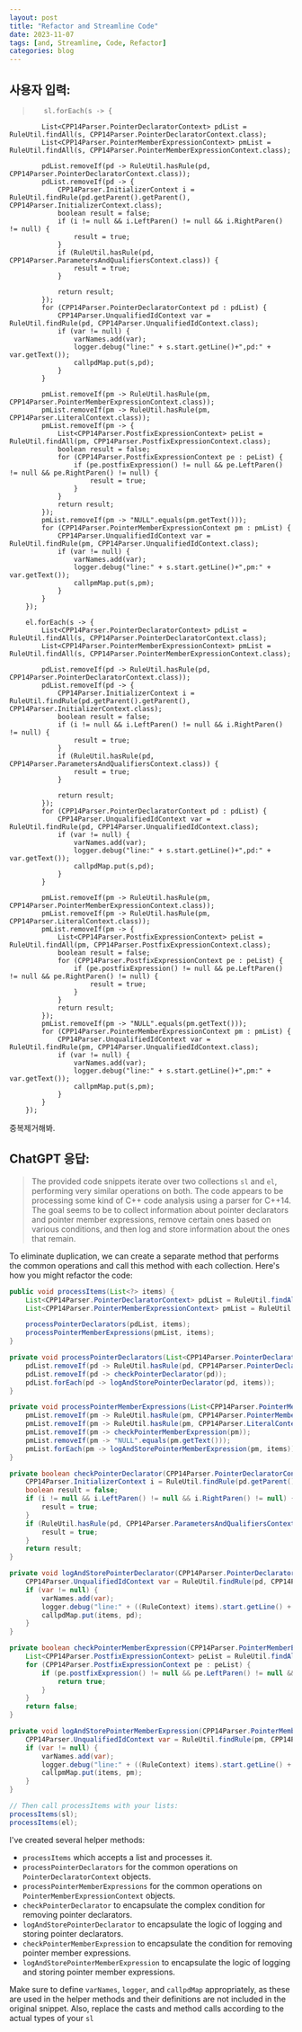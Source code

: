 ```yaml
---
layout: post
title: "Refactor and Streamline Code"
date: 2023-11-07
tags: [and, Streamline, Code, Refactor]
categories: blog
---
```


## 사용자 입력:
>        sl.forEach(s -> {
            List<CPP14Parser.PointerDeclaratorContext> pdList = RuleUtil.findAll(s, CPP14Parser.PointerDeclaratorContext.class);
            List<CPP14Parser.PointerMemberExpressionContext> pmList = RuleUtil.findAll(s, CPP14Parser.PointerMemberExpressionContext.class);

            pdList.removeIf(pd -> RuleUtil.hasRule(pd, CPP14Parser.PointerDeclaratorContext.class));
            pdList.removeIf(pd -> {
                CPP14Parser.InitializerContext i = RuleUtil.findRule(pd.getParent().getParent(), CPP14Parser.InitializerContext.class);
                boolean result = false;
                if (i != null && i.LeftParen() != null && i.RightParen() != null) {
                    result = true;
                }
                if (RuleUtil.hasRule(pd, CPP14Parser.ParametersAndQualifiersContext.class)) {
                    result = true;
                }

                return result;
            });
            for (CPP14Parser.PointerDeclaratorContext pd : pdList) {
                CPP14Parser.UnqualifiedIdContext var = RuleUtil.findRule(pd, CPP14Parser.UnqualifiedIdContext.class);
                if (var != null) {
                    varNames.add(var);
                    logger.debug("line:" + s.start.getLine()+",pd:" + var.getText());
                    callpdMap.put(s,pd);
                }
            }

            pmList.removeIf(pm -> RuleUtil.hasRule(pm, CPP14Parser.PointerMemberExpressionContext.class));
            pmList.removeIf(pm -> RuleUtil.hasRule(pm, CPP14Parser.LiteralContext.class));
            pmList.removeIf(pm -> {
                List<CPP14Parser.PostfixExpressionContext> peList = RuleUtil.findAll(pm, CPP14Parser.PostfixExpressionContext.class);
                boolean result = false;
                for (CPP14Parser.PostfixExpressionContext pe : peList) {
                    if (pe.postfixExpression() != null && pe.LeftParen() != null && pe.RightParen() != null) {
                        result = true;
                    }
                }
                return result;
            });
            pmList.removeIf(pm -> "NULL".equals(pm.getText()));
            for (CPP14Parser.PointerMemberExpressionContext pm : pmList) {
                CPP14Parser.UnqualifiedIdContext var = RuleUtil.findRule(pm, CPP14Parser.UnqualifiedIdContext.class);
                if (var != null) {
                    varNames.add(var);
                    logger.debug("line:" + s.start.getLine()+",pm:" + var.getText());
                    callpmMap.put(s,pm);
                }
            }
        });

        el.forEach(s -> {
            List<CPP14Parser.PointerDeclaratorContext> pdList = RuleUtil.findAll(s, CPP14Parser.PointerDeclaratorContext.class);
            List<CPP14Parser.PointerMemberExpressionContext> pmList = RuleUtil.findAll(s, CPP14Parser.PointerMemberExpressionContext.class);

            pdList.removeIf(pd -> RuleUtil.hasRule(pd, CPP14Parser.PointerDeclaratorContext.class));
            pdList.removeIf(pd -> {
                CPP14Parser.InitializerContext i = RuleUtil.findRule(pd.getParent().getParent(), CPP14Parser.InitializerContext.class);
                boolean result = false;
                if (i != null && i.LeftParen() != null && i.RightParen() != null) {
                    result = true;
                }
                if (RuleUtil.hasRule(pd, CPP14Parser.ParametersAndQualifiersContext.class)) {
                    result = true;
                }

                return result;
            });
            for (CPP14Parser.PointerDeclaratorContext pd : pdList) {
                CPP14Parser.UnqualifiedIdContext var = RuleUtil.findRule(pd, CPP14Parser.UnqualifiedIdContext.class);
                if (var != null) {
                    varNames.add(var);
                    logger.debug("line:" + s.start.getLine()+",pd:" + var.getText());
                    callpdMap.put(s,pd);
                }
            }

            pmList.removeIf(pm -> RuleUtil.hasRule(pm, CPP14Parser.PointerMemberExpressionContext.class));
            pmList.removeIf(pm -> RuleUtil.hasRule(pm, CPP14Parser.LiteralContext.class));
            pmList.removeIf(pm -> {
                List<CPP14Parser.PostfixExpressionContext> peList = RuleUtil.findAll(pm, CPP14Parser.PostfixExpressionContext.class);
                boolean result = false;
                for (CPP14Parser.PostfixExpressionContext pe : peList) {
                    if (pe.postfixExpression() != null && pe.LeftParen() != null && pe.RightParen() != null) {
                        result = true;
                    }
                }
                return result;
            });
            pmList.removeIf(pm -> "NULL".equals(pm.getText()));
            for (CPP14Parser.PointerMemberExpressionContext pm : pmList) {
                CPP14Parser.UnqualifiedIdContext var = RuleUtil.findRule(pm, CPP14Parser.UnqualifiedIdContext.class);
                if (var != null) {
                    varNames.add(var);
                    logger.debug("line:" + s.start.getLine()+",pm:" + var.getText());
                    callpmMap.put(s,pm);
                }
            }
        });
중복제거해봐.

## ChatGPT 응답:
> The provided code snippets iterate over two collections `sl` and `el`, performing very similar operations on both. The code appears to be processing some kind of C++ code analysis using a parser for C++14. The goal seems to be to collect information about pointer declarators and pointer member expressions, remove certain ones based on various conditions, and then log and store information about the ones that remain.

To eliminate duplication, we can create a separate method that performs the common operations and call this method with each collection. Here's how you might refactor the code:

```java
public void processItems(List<?> items) {
    List<CPP14Parser.PointerDeclaratorContext> pdList = RuleUtil.findAll(items, CPP14Parser.PointerDeclaratorContext.class);
    List<CPP14Parser.PointerMemberExpressionContext> pmList = RuleUtil.findAll(items, CPP14Parser.PointerMemberExpressionContext.class);

    processPointerDeclarators(pdList, items);
    processPointerMemberExpressions(pmList, items);
}

private void processPointerDeclarators(List<CPP14Parser.PointerDeclaratorContext> pdList, List<?> items) {
    pdList.removeIf(pd -> RuleUtil.hasRule(pd, CPP14Parser.PointerDeclaratorContext.class));
    pdList.removeIf(pd -> checkPointerDeclarator(pd));
    pdList.forEach(pd -> logAndStorePointerDeclarator(pd, items));
}

private void processPointerMemberExpressions(List<CPP14Parser.PointerMemberExpressionContext> pmList, List<?> items) {
    pmList.removeIf(pm -> RuleUtil.hasRule(pm, CPP14Parser.PointerMemberExpressionContext.class));
    pmList.removeIf(pm -> RuleUtil.hasRule(pm, CPP14Parser.LiteralContext.class));
    pmList.removeIf(pm -> checkPointerMemberExpression(pm));
    pmList.removeIf(pm -> "NULL".equals(pm.getText()));
    pmList.forEach(pm -> logAndStorePointerMemberExpression(pm, items));
}

private boolean checkPointerDeclarator(CPP14Parser.PointerDeclaratorContext pd) {
    CPP14Parser.InitializerContext i = RuleUtil.findRule(pd.getParent().getParent(), CPP14Parser.InitializerContext.class);
    boolean result = false;
    if (i != null && i.LeftParen() != null && i.RightParen() != null) {
        result = true;
    }
    if (RuleUtil.hasRule(pd, CPP14Parser.ParametersAndQualifiersContext.class)) {
        result = true;
    }
    return result;
}

private void logAndStorePointerDeclarator(CPP14Parser.PointerDeclaratorContext pd, List<?> items) {
    CPP14Parser.UnqualifiedIdContext var = RuleUtil.findRule(pd, CPP14Parser.UnqualifiedIdContext.class);
    if (var != null) {
        varNames.add(var);
        logger.debug("line:" + ((RuleContext) items).start.getLine() + ",pd:" + var.getText());
        callpdMap.put(items, pd);
    }
}

private boolean checkPointerMemberExpression(CPP14Parser.PointerMemberExpressionContext pm) {
    List<CPP14Parser.PostfixExpressionContext> peList = RuleUtil.findAll(pm, CPP14Parser.PostfixExpressionContext.class);
    for (CPP14Parser.PostfixExpressionContext pe : peList) {
        if (pe.postfixExpression() != null && pe.LeftParen() != null && pe.RightParen() != null) {
            return true;
        }
    }
    return false;
}

private void logAndStorePointerMemberExpression(CPP14Parser.PointerMemberExpressionContext pm, List<?> items) {
    CPP14Parser.UnqualifiedIdContext var = RuleUtil.findRule(pm, CPP14Parser.UnqualifiedIdContext.class);
    if (var != null) {
        varNames.add(var);
        logger.debug("line:" + ((RuleContext) items).start.getLine() + ",pm:" + var.getText());
        callpmMap.put(items, pm);
    }
}

// Then call processItems with your lists:
processItems(sl);
processItems(el);
```

I've created several helper methods:
- `processItems` which accepts a list and processes it.
- `processPointerDeclarators` for the common operations on `PointerDeclaratorContext` objects.
- `processPointerMemberExpressions` for the common operations on `PointerMemberExpressionContext` objects.
- `checkPointerDeclarator` to encapsulate the complex condition for removing pointer declarators.
- `logAndStorePointerDeclarator` to encapsulate the logic of logging and storing pointer declarators.
- `checkPointerMemberExpression` to encapsulate the condition for removing pointer member expressions.
- `logAndStorePointerMemberExpression` to encapsulate the logic of logging and storing pointer member expressions.

Make sure to define `varNames`, `logger`, and `callpdMap` appropriately, as these are used in the helper methods and their definitions are not included in the original snippet. Also, replace the casts and method calls according to the actual types of your `sl`

